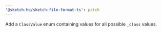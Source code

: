 ```yaml
---
'@sketch-hq/sketch-file-format-ts': patch
---
```


Add a `ClassValue` enum containing values for all possible `_class` values.
